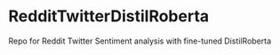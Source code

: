 # RedditTwitterDistilRoberta
Repo for Reddit Twitter Sentiment analysis with fine-tuned DistilRoberta
